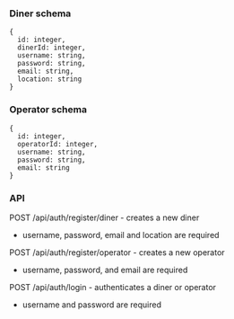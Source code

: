### Diner schema

    {
      id: integer,
      dinerId: integer,
      username: string,
      password: string,
      email: string,
      location: string
    }

### Operator schema

    {
      id: integer,
      operatorId: integer,
      username: string,
      password: string,
      email: string
    }

### API

POST /api/auth/register/diner - creates a new diner

- username, password, email and location are required

POST /api/auth/register/operator - creates a new operator

- username, password, and email are required

POST /api/auth/login - authenticates a diner or operator

- username and password are required

